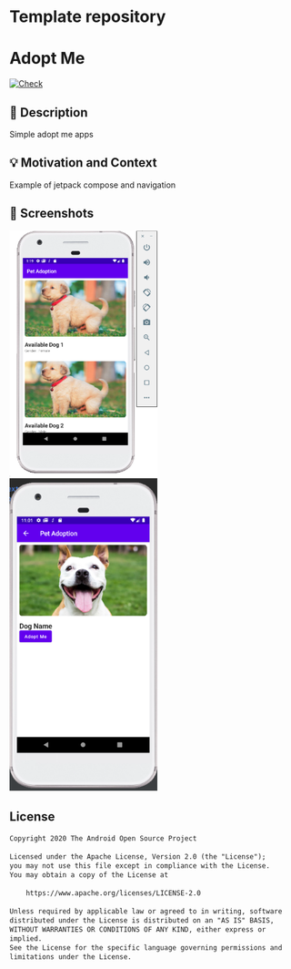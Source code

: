 # Template repository

# Adopt Me

<!--- Replace <OWNER> with your Github Username and <REPOSITORY> with the name of your repository. -->

[![Check](https://github.com/pratamawijaya/compose-wk1/actions/workflows/Check.yaml/badge.svg)](https://github.com/pratamawijaya/compose-wk1/actions/workflows/Check.yaml)


## :scroll: Description
Simple adopt me apps

## :bulb: Motivation and Context
Example of jetpack compose and navigation

## :camera_flash: Screenshots
<img src="/results/screenshot_1.png" width="260">&emsp;<img src="/results/screenshot_2.png" width="260">

## License
```
Copyright 2020 The Android Open Source Project

Licensed under the Apache License, Version 2.0 (the "License");
you may not use this file except in compliance with the License.
You may obtain a copy of the License at

    https://www.apache.org/licenses/LICENSE-2.0

Unless required by applicable law or agreed to in writing, software
distributed under the License is distributed on an "AS IS" BASIS,
WITHOUT WARRANTIES OR CONDITIONS OF ANY KIND, either express or implied.
See the License for the specific language governing permissions and
limitations under the License.
```